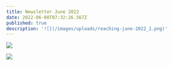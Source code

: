 ```yaml
---
title: Newsletter June 2022
date: 2022-06-08T07:32:26.567Z
published: true
description: '![](/images/uploads/reaching-june-2022_1.png)'
---
```

![](/images/uploads/reaching-june-2022-2.png)

![](/images/uploads/reaching-june-2022-3.png)
